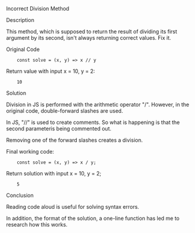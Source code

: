 Incorrect Division Method

Description

This method, which is supposed to return the result of dividing its first argument by its second, isn't always returning correct values. Fix it.

Original Code

```
    const solve = (x, y) => x // y
```

Return value with input x = 10, y = 2:

```
    10
```

Solution

Division in JS is performed with the arithmetic operator "/". However, in the original code, double-forward slashes
are used.

In JS, "//" is used to create comments. So what is happening is that the second parameteris being commented out.

Removing one of the forward slashes creates a division.

Final working code:

```
    const solve = (x, y) => x / y;
```

Return solution with input x = 10, y = 2;

```
    5
```

Conclusion

Reading code aloud is useful for solving syntax errors.

In addition, the format of the solution, a one-line function has led me to research how this works.
